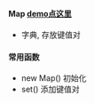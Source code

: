 #### Map    [demo点这里](https://github.com/baoendemao/javascript-summary/tree/master/demos/demo-map/map-1.js)
* 字典, 存放键值对
#### 常用函数
* new Map() 初始化
* set()   添加键值对
